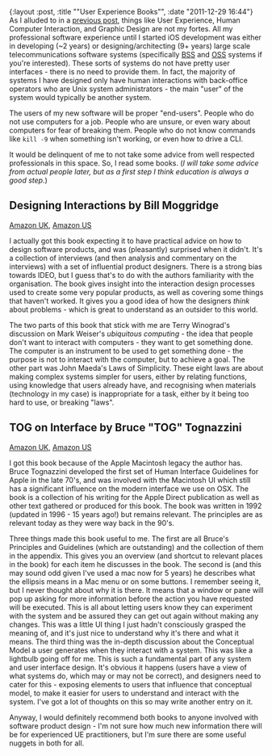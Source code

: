 {:layout :post, :title "\"User Experience Books\"", :date "2011-12-29 16:44"}
As I alluded to in a [previous post](/2011/10/24/work-plans/), things like User Experience, Human Computer Interaction, and Graphic Design are not my fortes. All my professional software experience until I started iOS development was either in developing (~2 years) or designing/architecting (9+ years) large scale telecommunications software systems (specifically [BSS](http://en.wikipedia.org/wiki/Business_support_system) and [OSS](http://en.wikipedia.org/wiki/Operations_support_system) systems if you're interested). These sorts of systems do not have pretty user interfaces - there is no need to provide them. In fact, the majority of systems I have designed only have human interactions with back-office operators who are Unix system administrators - the main "user" of the system would typically be another system. 

The users of my new software will be proper "end-users". People who do not use computers for a job. People who are unsure, or even wary about computers for fear of breaking them. People who do not know commands like `kill -9` when something isn't working, or even how to drive a CLI. 

It would be delinquent of me to not take some advice from well respected professionals in this space. So, I read some books. (_I will take some advice from actual people later, but as a first step I think education is always a good step._)

Designing Interactions by Bill Moggridge
----------------------------------------

[Amazon UK](http://www.amazon.co.uk/gp/product/0262134748?ie=UTF8&tag=hamishrickerb-21&linkCode=shr&camp=3194&creative=21330&creativeASIN=0262134748&ref_=sr_1_1&qid=1325142051&sr=8-1), [Amazon US](http://www.amazon.com/gp/product/0262134748/ref=as_li_tf_tl?ie=UTF8&tag=hamricsblo-20&linkCode=as2&camp=1789&creative=9325&creativeASIN=0262134748)

I actually got this book expecting it to have practical advice on how to design software products, and was (pleasantly) surprised when it didn't. It's a collection of interviews (and then analysis and commentary on the interviews) with a set of influential product designers. There is a strong bias towards IDEO, but I guess that's to do with the authors familiarity with the organisation. The book gives insight into the interaction design processes used to create some very popular products, as well as covering some things that haven't worked. It gives you a good idea of how the designers _think_ about problems - which is great to understand as an outsider to this world.

The two parts of this book that stick with me are Terry Winograd's discussion on Mark Weiser's _ubiquitous computing_ - the idea that people don't want to interact with computers - they want to get something done. The computer is an instrument to be used to get something done - the purpose is not to interact with the computer, but to achieve a goal. The other part was John Maeda's Laws of Simplicity. These eight laws are about making complex systems simpler for users, either by relating functions, using knowledge that users already have, and recognising when materials (technology in my case) is inappropriate for a task, either by it being too hard to use, or breaking "laws".

TOG on Interface by Bruce "TOG" Tognazzini
------------------------------------------

[Amazon UK](http://www.amazon.co.uk/gp/product/0201608421?ie=UTF8&tag=hamishrickerb-21&linkCode=shr&camp=3194&creative=21330&creativeASIN=0201608421&ref_=sr_1_1&qid=1325143254&sr=8-1), [Amazon US](http://www.amazon.com/gp/product/0201608421/ref=as_li_tf_tl?ie=UTF8&tag=hamricsblo-20&linkCode=as2&camp=1789&creative=9325&creativeASIN=0201608421)

I got this book because of the Apple Macintosh legacy the author has. Bruce Tognazzini developed the first set of Human Interface Guidelines for Apple in the late 70's, and was involved with the Macintosh UI which still has a significant influence on the modern interface we use on OSX. The book is a collection of his writing for the Apple Direct publication as well as other text gathered or produced for this book. The book was written in 1992 (updated in 1996 - 15 years ago!) but remains relevant. The principles are as relevant today as they were way back in the 90's.

Three things made this book useful to me. The first are all Bruce's Principles and Guidelines (which are outstanding) and the collection of them in the appendix. This gives you an overview (and shortcut to relevant places in the book) for each item he discusses in the book. The second is (and this may sound odd given I've used a mac now for 5 years) he describes what the ellipsis means in a Mac menu or on some buttons. I remember seeing it, but I never thought about why it is there. It means that a window or pane will pop up asking for more information before the action you have requested will be executed. This is all about letting users know they can experiment with the system and be assured they can get out again without making any changes. This was a little UI thing I just hadn't consciously grasped the meaning of, and it's just nice to understand why it's there and what it means. The third thing was the in-depth discussion about the Conceptual Model a user generates when they interact with a system. This was like a lightbulb going off for me. This is such a fundamental part of any system and user interface design. It's obvious it happens (users have a view of what systems do, which may or may not be correct), and designers need to cater for this - exposing elements to users that influence that conceptual model, to make it easier for users to understand and interact with the system. I've got a lot of thoughts on this so may write another entry on it.

Anyway, I would definitely recommend both books to anyone involved with software product design - I'm not sure how much new information there will be for experienced UE practitioners, but I'm sure there are some useful nuggets in both for all.
